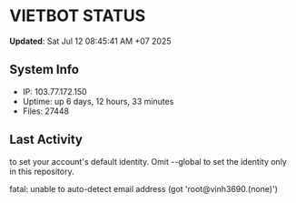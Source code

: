 # VIETBOT STATUS
**Updated**: Sat Jul 12 08:45:41 AM +07 2025

## System Info
- IP: 103.77.172.150
- Uptime: up 6 days, 12 hours, 33 minutes
- Files: 27448

## Last Activity

to set your account's default identity.
Omit --global to set the identity only in this repository.

fatal: unable to auto-detect email address (got 'root@vinh3690.(none)')
